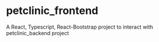 # petclinic_frontend
A React, Typescript, React-Bootstrap project to interact with petclinic_backend project
